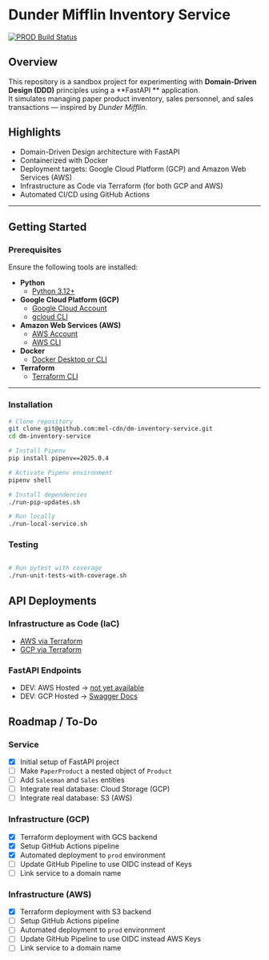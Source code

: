 # Dunder Mifflin Inventory Service

[![PROD Build Status](https://github.com/mel-cdn/dm-inventory-service/actions/workflows/gcp_deploy.yml/badge.svg?branch=main)](https://github.com/mel-cdn/dm-inventory-service/actions/workflows/gcp_deploy.yml)

## Overview

This repository is a sandbox project for experimenting with **Domain-Driven Design (DDD)** principles using a **FastAPI
** application.  
It simulates managing paper product inventory, sales personnel, and sales transactions — inspired by *Dunder Mifflin*.

## Highlights

- Domain-Driven Design architecture with FastAPI
- Containerized with Docker
- Deployment targets: Google Cloud Platform (GCP) and Amazon Web Services (AWS)
- Infrastructure as Code via Terraform (for both GCP and AWS)
- Automated CI/CD using GitHub Actions

---

## Getting Started

### Prerequisites

Ensure the following tools are installed:

- **Python**
    - [Python 3.12+](https://www.python.org/)
- **Google Cloud Platform (GCP)**
    - [Google Cloud Account](https://console.cloud.google.com/)
    - [gcloud CLI](https://cloud.google.com/sdk/docs/install)
- **Amazon Web Services (AWS)**
    - [AWS Account](https://aws.amazon.com/)
    - [AWS CLI](https://aws.amazon.com/cli/)
- **Docker**
    - [Docker Desktop or CLI](https://docs.docker.com/desktop/)
- **Terraform**
    - [Terraform CLI](https://developer.hashicorp.com/terraform/install)

---

### Installation

```bash
# Clone repository
git clone git@github.com:mel-cdn/dm-inventory-service.git
cd dm-inventory-service

# Install Pipenv
pip install pipenv==2025.0.4

# Activate Pipenv environment
pipenv shell

# Install dependencies
./run-pip-updates.sh

# Run locally
./run-local-service.sh
```

### Testing

```bash

# Run pytest with coverage
./run-unit-tests-with-coverage.sh
```

## API Deployments

### Infrastructure as Code (IaC)

- [AWS via Terraform](infra/terraform/aws/README.md)
- [GCP via Terraform](infra/terraform/gcp/README.md)

### FastAPI Endpoints

- DEV: AWS Hosted -> [not yet available](https://www.powerthesaurus.org/not_yet_available)
- DEV: GCP Hosted -> [Swagger Docs](https://dm-inventory-api-ssivswgqkq-de.a.run.app/swagger)

## Roadmap / To-Do

### Service

- [X] Initial setup of FastAPI project
- [ ] Make `PaperProduct` a nested object of `Product`
- [ ] Add `Salesman` and `Sales` entities
- [ ] Integrate real database: Cloud Storage (GCP)
- [ ] Integrate real database: S3 (AWS)

### Infrastructure (GCP)

- [X] Terraform deployment with GCS backend
- [X] Setup GitHub Actions pipeline
- [X] Automated deployment to `prod` environment
- [ ] Update GitHub Pipeline to use OIDC instead of Keys
- [ ] Link service to a domain name

### Infrastructure (AWS)

- [X] Terraform deployment with S3 backend
- [ ] Setup GitHub Actions pipeline
- [ ] Automated deployment to `prod` environment
- [ ] Update GitHub Pipeline to use OIDC instead AWS Keys
- [ ] Link service to a domain name
